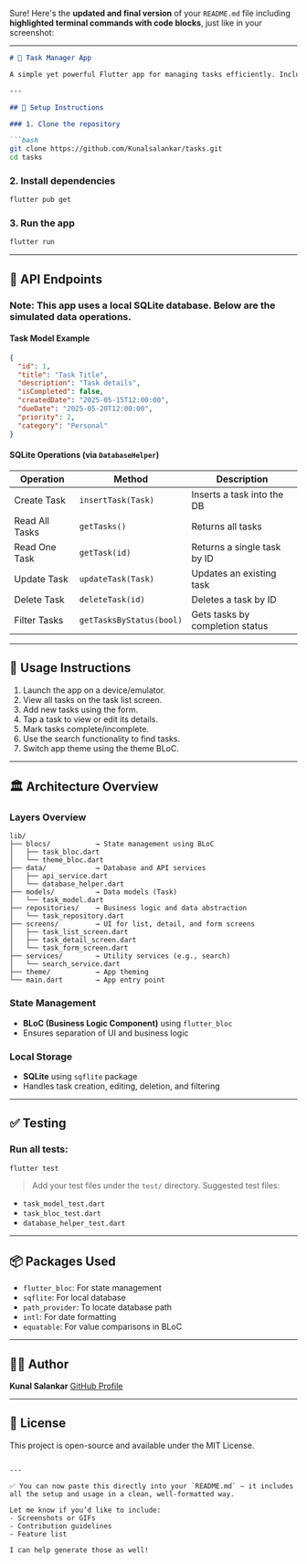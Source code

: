 Sure! Here's the **updated and final version** of your `README.md` file including **highlighted terminal commands with code blocks**, just like in your screenshot:

---

````markdown
# 📝 Task Manager App

A simple yet powerful Flutter app for managing tasks efficiently. Includes support for categories, due dates, priorities, and themes. Built with clean architecture principles using BLoC for state management and SQLite for local persistence.

---

## 🚀 Setup Instructions

### 1. Clone the repository

```bash
git clone https://github.com/Kunalsalankar/tasks.git
cd tasks
````

### 2. Install dependencies

```bash
flutter pub get
```

### 3. Run the app

```bash
flutter run
```

---

## 🔌 API Endpoints

### Note: This app uses a local SQLite database. Below are the simulated data operations.

#### Task Model Example

```json
{
  "id": 1,
  "title": "Task Title",
  "description": "Task details",
  "isCompleted": false,
  "createdDate": "2025-05-15T12:00:00",
  "dueDate": "2025-05-20T12:00:00",
  "priority": 2,
  "category": "Personal"
}
```

#### SQLite Operations (via `DatabaseHelper`)

| Operation      | Method                   | Description                     |
| -------------- | ------------------------ | ------------------------------- |
| Create Task    | `insertTask(Task)`       | Inserts a task into the DB      |
| Read All Tasks | `getTasks()`             | Returns all tasks               |
| Read One Task  | `getTask(id)`            | Returns a single task by ID     |
| Update Task    | `updateTask(Task)`       | Updates an existing task        |
| Delete Task    | `deleteTask(id)`         | Deletes a task by ID            |
| Filter Tasks   | `getTasksByStatus(bool)` | Gets tasks by completion status |

---

## 📱 Usage Instructions

1. Launch the app on a device/emulator.
2. View all tasks on the task list screen.
3. Add new tasks using the form.
4. Tap a task to view or edit its details.
5. Mark tasks complete/incomplete.
6. Use the search functionality to find tasks.
7. Switch app theme using the theme BLoC.

---

## 🏛 Architecture Overview

### Layers Overview

```
lib/
├── blocs/           → State management using BLoC
│   ├── task_bloc.dart
│   └── theme_bloc.dart
├── data/            → Database and API services
│   ├── api_service.dart
│   └── database_helper.dart
├── models/          → Data models (Task)
│   └── task_model.dart
├── repositories/    → Business logic and data abstraction
│   └── task_repository.dart
├── screens/         → UI for list, detail, and form screens
│   ├── task_list_screen.dart
│   ├── task_detail_screen.dart
│   └── task_form_screen.dart
├── services/        → Utility services (e.g., search)
│   └── search_service.dart
├── theme/           → App theming
└── main.dart        → App entry point
```

### State Management

* **BLoC (Business Logic Component)** using `flutter_bloc`
* Ensures separation of UI and business logic

### Local Storage

* **SQLite** using `sqflite` package
* Handles task creation, editing, deletion, and filtering

---

## ✅ Testing

### Run all tests:

```bash
flutter test
```

> Add your test files under the `test/` directory.
> Suggested test files:

* `task_model_test.dart`
* `task_bloc_test.dart`
* `database_helper_test.dart`

---

## 📦 Packages Used

* `flutter_bloc`: For state management
* `sqflite`: For local database
* `path_provider`: To locate database path
* `intl`: For date formatting
* `equatable`: For value comparisons in BLoC

---

## 👨‍💻 Author

**Kunal Salankar**
[GitHub Profile](https://github.com/Kunalsalankar)

---

## 📃 License

This project is open-source and available under the MIT License.

```

---

✅ You can now paste this directly into your `README.md` — it includes all the setup and usage in a clean, well-formatted way.

Let me know if you’d like to include:
- Screenshots or GIFs
- Contribution guidelines
- Feature list

I can help generate those as well!
```
